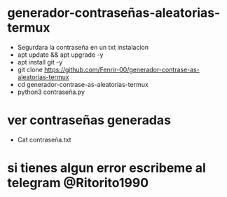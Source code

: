 # generador-contraseñas-aleatorias-termux
* Segurdara la contraseña en un txt 
instalacion
* apt update && apt upgrade -y
* apt install git -y
* git clone https://github.com/Fenrir-00/generador-contrase-as-aleatorias-termux
* cd generador-contrase-as-aleatorias-termux
* python3 contraseña.py
# ver contraseñas generadas
* Cat contraseña.txt
# si tienes algun error escribeme al telegram @Ritorito1990
